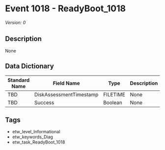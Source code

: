 # Event 1018 - ReadyBoot_1018
###### Version: 0

## Description
None

## Data Dictionary
|Standard Name|Field Name|Type|Description|Sample Value|
|---|---|---|---|---|
|TBD|DiskAssessmentTimestamp|FILETIME|None|`None`|
|TBD|Success|Boolean|None|`None`|

## Tags
* etw_level_Informational
* etw_keywords_Diag
* etw_task_ReadyBoot_1018